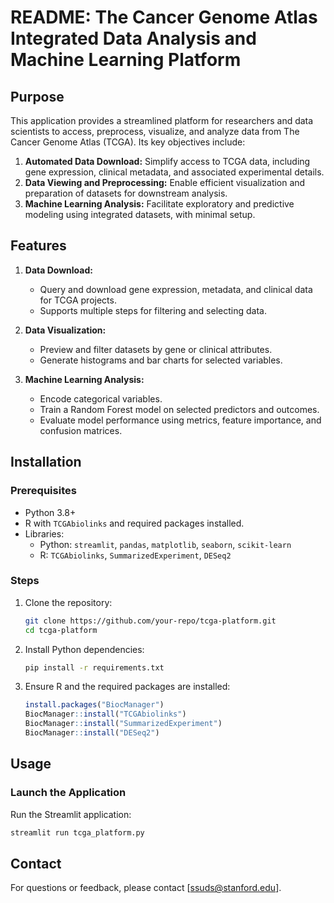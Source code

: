 # README: The Cancer Genome Atlas Integrated Data Analysis and Machine Learning Platform

## Purpose
This application provides a streamlined platform for researchers and data scientists to access, preprocess, visualize, and analyze data from The Cancer Genome Atlas (TCGA). Its key objectives include:

1. **Automated Data Download:** Simplify access to TCGA data, including gene expression, clinical metadata, and associated experimental details.
2. **Data Viewing and Preprocessing:** Enable efficient visualization and preparation of datasets for downstream analysis.
3. **Machine Learning Analysis:** Facilitate exploratory and predictive modeling using integrated datasets, with minimal setup.

## Features
1. **Data Download:**
   - Query and download gene expression, metadata, and clinical data for TCGA projects.
   - Supports multiple steps for filtering and selecting data.

2. **Data Visualization:**
   - Preview and filter datasets by gene or clinical attributes.
   - Generate histograms and bar charts for selected variables.

3. **Machine Learning Analysis:**
   - Encode categorical variables.
   - Train a Random Forest model on selected predictors and outcomes.
   - Evaluate model performance using metrics, feature importance, and confusion matrices.

## Installation

### Prerequisites
- Python 3.8+
- R with `TCGAbiolinks` and required packages installed.
- Libraries:
  - Python: `streamlit`, `pandas`, `matplotlib`, `seaborn`, `scikit-learn`
  - R: `TCGAbiolinks`, `SummarizedExperiment`, `DESeq2`

### Steps
1. Clone the repository:
   ```bash
   git clone https://github.com/your-repo/tcga-platform.git
   cd tcga-platform
   ```
2. Install Python dependencies:
   ```bash
   pip install -r requirements.txt
   ```
3. Ensure R and the required packages are installed:
   ```R
   install.packages("BiocManager")
   BiocManager::install("TCGAbiolinks")
   BiocManager::install("SummarizedExperiment")
   BiocManager::install("DESeq2")
   ```

## Usage

### Launch the Application
Run the Streamlit application:
```bash
streamlit run tcga_platform.py
```

## Contact
For questions or feedback, please contact [ssuds@stanford.edu].

